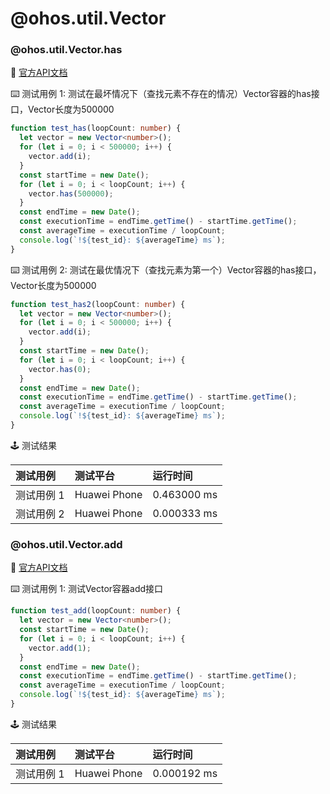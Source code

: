 # @ohos.util.Vector
### @ohos.util.Vector.has

:book: [官方API文档](https://developer.harmonyos.com/cn/docs/documentation/doc-references-V3/js-apis-vector-0000001477981485-V3#ZH-CN_TOPIC_0000001523488906__has)

:keyboard: 测试用例 1: 测试在最坏情况下（查找元素不存在的情况）Vector容器的has接口，Vector长度为500000 

```typescript
function test_has(loopCount: number) {
  let vector = new Vector<number>();
  for (let i = 0; i < 500000; i++) {
    vector.add(i);
  }
  const startTime = new Date();
  for (let i = 0; i < loopCount; i++) {
    vector.has(500000);
  }
  const endTime = new Date();
  const executionTime = endTime.getTime() - startTime.getTime();
  const averageTime = executionTime / loopCount;
  console.log(`!${test_id}: ${averageTime} ms`);
}
```
:keyboard: 测试用例 2: 测试在最优情况下（查找元素为第一个）Vector容器的has接口，Vector长度为500000 

```typescript
function test_has2(loopCount: number) {
  let vector = new Vector<number>();
  for (let i = 0; i < 500000; i++) {
    vector.add(i);
  }
  const startTime = new Date();
  for (let i = 0; i < loopCount; i++) {
    vector.has(0);
  }
  const endTime = new Date();
  const executionTime = endTime.getTime() - startTime.getTime();
  const averageTime = executionTime / loopCount;
  console.log(`!${test_id}: ${averageTime} ms`);
}
```
:joystick: 测试结果

| 测试用例   | 测试平台         | 运行时间        |
|:-------|:-------------|:------------|
| 测试用例 1 | Huawei Phone | 0.463000 ms |
| 测试用例 2 | Huawei Phone | 0.000333 ms |

### @ohos.util.Vector.add

:book: [官方API文档](https://developer.harmonyos.com/cn/docs/documentation/doc-references-V3/js-apis-vector-0000001477981485-V3#ZH-CN_TOPIC_0000001523488906__add)

:keyboard: 测试用例 1: 测试Vector容器add接口 

```typescript
function test_add(loopCount: number) {
  let vector = new Vector<number>();
  const startTime = new Date();
  for (let i = 0; i < loopCount; i++) {
    vector.add(1);
  }
  const endTime = new Date();
  const executionTime = endTime.getTime() - startTime.getTime();
  const averageTime = executionTime / loopCount;
  console.log(`!${test_id}: ${averageTime} ms`);
}
```
:joystick: 测试结果

| 测试用例   | 测试平台         | 运行时间        |
|:-------|:-------------|:------------|
| 测试用例 1 | Huawei Phone | 0.000192 ms |

